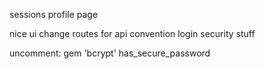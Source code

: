 
sessions
profile page

nice ui
change routes for api convention
login security stuff

uncomment:
  gem 'bcrypt'
  has_secure_password
